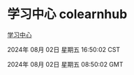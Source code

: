 # 学习中心 colearnhub
[学习中心](http://:56308/colearnhub/)

2024年 08月 02日 星期五 16:50:02 CST

2024年 08月 02日 星期五 08:50:02 GMT
